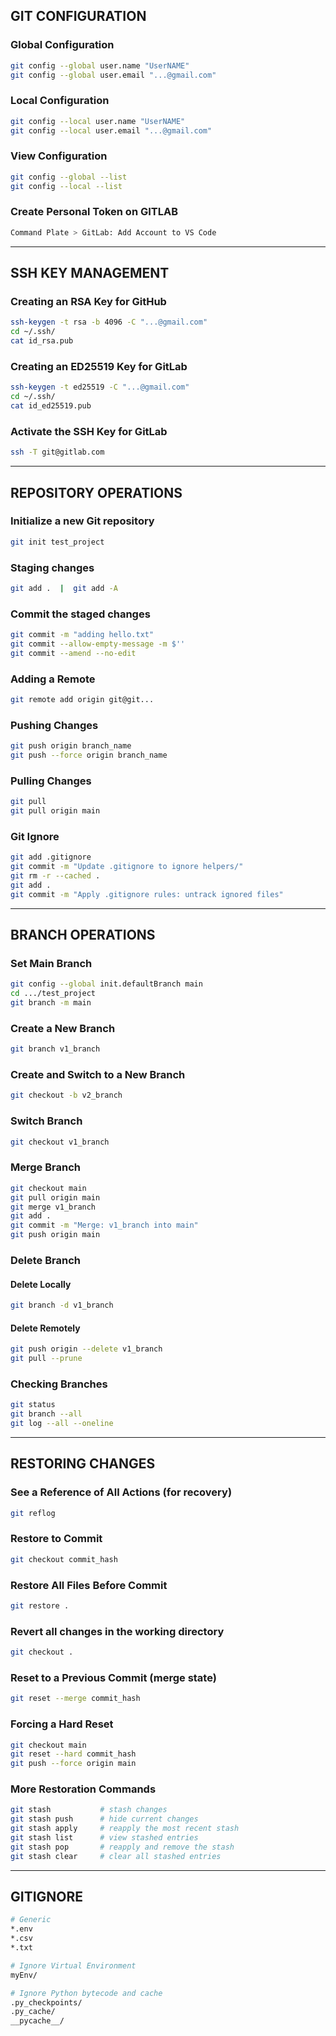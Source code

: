 ## GIT CONFIGURATION

### Global Configuration
```bash
git config --global user.name "UserNAME"
git config --global user.email "...@gmail.com"
````

### Local Configuration
```bash
git config --local user.name "UserNAME"
git config --local user.email "...@gmail.com"
```

### View Configuration
```bash
git config --global --list
git config --local --list
```

### Create Personal Token on GITLAB
```bash
Command Plate > GitLab: Add Account to VS Code
```

---

## SSH KEY MANAGEMENT

### Creating an RSA Key for GitHub
```bash
ssh-keygen -t rsa -b 4096 -C "...@gmail.com"
cd ~/.ssh/
cat id_rsa.pub
```

### Creating an ED25519 Key for GitLab
```bash
ssh-keygen -t ed25519 -C "...@gmail.com"
cd ~/.ssh/
cat id_ed25519.pub
```

### Activate the SSH Key for GitLab
```bash
ssh -T git@gitlab.com
```

---

## REPOSITORY OPERATIONS
### Initialize a new Git repository
```bash
git init test_project
```

### Staging changes
```bash
git add .  |  git add -A
```

### Commit the staged changes
```bash
git commit -m "adding hello.txt"  
git commit --allow-empty-message -m $''  
git commit --amend --no-edit
```

### Adding a Remote
```bash
git remote add origin git@git...
```

### Pushing Changes
```bash
git push origin branch_name  
git push --force origin branch_name
```

### Pulling Changes
```bash
git pull  
git pull origin main
```

### Git Ignore
```bash
git add .gitignore
git commit -m "Update .gitignore to ignore helpers/"
git rm -r --cached .
git add .
git commit -m "Apply .gitignore rules: untrack ignored files"
```

---

## BRANCH OPERATIONS
### Set Main Branch
```bash
git config --global init.defaultBranch main
cd .../test_project
git branch -m main
```

### Create a New Branch
```bash
git branch v1_branch
```

### Create and Switch to a New Branch
```bash
git checkout -b v2_branch
```

### Switch Branch
```bash
git checkout v1_branch
```

### Merge Branch
```bash
git checkout main
git pull origin main
git merge v1_branch
git add .
git commit -m "Merge: v1_branch into main"
git push origin main
```

### Delete Branch
#### Delete Locally
```bash
git branch -d v1_branch
```

#### Delete Remotely
```bash
git push origin --delete v1_branch
git pull --prune
```

### Checking Branches
```bash
git status
git branch --all
git log --all --oneline
```

---

## RESTORING CHANGES
### See a Reference of All Actions (for recovery)
```bash
git reflog
```

### Restore to Commit
```bash
git checkout commit_hash
```

### Restore All Files Before Commit
```bash
git restore .
```

### Revert all changes in the working directory
```bash
git checkout .
```

### Reset to a Previous Commit (merge state)
```bash
git reset --merge commit_hash
```

### Forcing a Hard Reset
```bash
git checkout main
git reset --hard commit_hash
git push --force origin main
```

### More Restoration Commands
```bash
git stash           # stash changes
git stash push      # hide current changes
git stash apply     # reapply the most recent stash 
git stash list      # view stashed entries
git stash pop       # reapply and remove the stash
git stash clear     # clear all stashed entries
```

---

## GITIGNORE
```bash
# Generic
*.env
*.csv
*.txt

# Ignore Virtual Environment
myEnv/

# Ignore Python bytecode and cache
.py_checkpoints/
.py_cache/
__pycache__/
```
